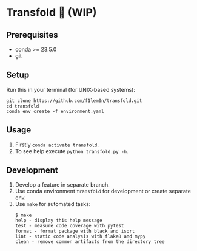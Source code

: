 # Transfold 🧬 (WIP)

## Prerequisites

- conda >= 23.5.0
- git

## Setup

Run this in your terminal (for UNIX-based systems):

```
git clone https://github.com/f1lem0n/transfold.git
cd transfold
conda env create -f environment.yaml
```

## Usage

1. Firstly `conda activate transfold`.
2. To see help execute `python transfold.py -h`.

## Development

1. Develop a feature in separate branch.
2. Use conda environment `transfold` for development or create separate env.
3. Use `make` for automated tasks:
    ```
    $ make
    help - display this help message
    test - measure code coverage with pytest
    format - format package with black and isort
    lint - static code analysis with flake8 and mypy
    clean - remove common artifacts from the directory tree
    ```

